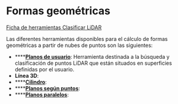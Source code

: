 # Formas geométricas

[Ficha de herramientas Clasificar LiDAR](/mdtopx/fichas-de-herramientas/ficha-de-herramientas-clasificar-lidar.md)

Las diferentes herramientas disponibles para el cálculo de formas geométricas a partir de nubes de puntos son las siguientes:

* \*\*\*\*[**Planos de usuario**](buscar-puntos-sobre-planos.md): Herramienta destinada a la búsqueda y clasificación de puntos LiDAR que están situados en superficies definidas por el usuario.
* **Línea 3D**:
* \*\*\*\*[**Cilindro**](buscar-puntos-sobre-un-cilindro.md):
* \*\*\*\*[**Planos según puntos**](calcular-planos-a-partir-de-puntos.md):
* \*\*\*\*[**Planos paralelos**](buscar-planos-paralelos.md):

